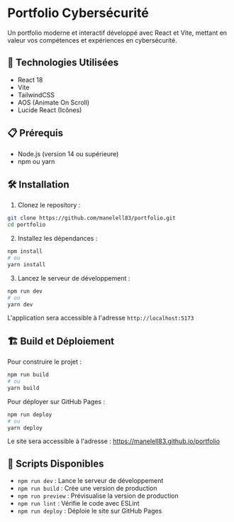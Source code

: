 # Portfolio Cybersécurité

Un portfolio moderne et interactif développé avec React et Vite, mettant en valeur vos compétences et expériences en cybersécurité.

## 🚀 Technologies Utilisées

- React 18
- Vite
- TailwindCSS
- AOS (Animate On Scroll)
- Lucide React (Icônes)

## 📋 Prérequis

- Node.js (version 14 ou supérieure)
- npm ou yarn

## 🛠️ Installation

1. Clonez le repository :
```bash
git clone https://github.com/manelell83/portfolio.git
cd portfolio
```

2. Installez les dépendances :
```bash
npm install
# ou
yarn install
```

3. Lancez le serveur de développement :
```bash
npm run dev
# ou
yarn dev
```

L'application sera accessible à l'adresse `http://localhost:5173`

## 🏗️ Build et Déploiement

Pour construire le projet :
```bash
npm run build
# ou
yarn build
```

Pour déployer sur GitHub Pages :
```bash
npm run deploy
# ou
yarn deploy
```

Le site sera accessible à l'adresse : https://manelell83.github.io/portfolio

## 📝 Scripts Disponibles

- `npm run dev` : Lance le serveur de développement
- `npm run build` : Crée une version de production
- `npm run preview` : Prévisualise la version de production
- `npm run lint` : Vérifie le code avec ESLint
- `npm run deploy` : Déploie le site sur GitHub Pages